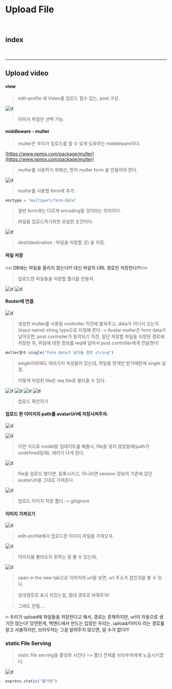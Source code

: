 # Upload File

<br>

## index






<br>



---






## Upload video

#### view

> edit-profile 에 Video를 업로드 할수 있는, post 구성.

![d](/Image/Express/v1.PNG)

> 이미지 파일만 선택 가능.


#### middleware - multer

> multer은 우리가 업로드를 할 수 있게 도와주는 middelware이다.

[https://www.npmjs.com/package/multer](https://www.npmjs.com/package/multer)


> multer를 사용하기 위해선, 먼저 multer form 을 만들어야 한다.

![d](/Image/Express/v2.PNG)

> multer를 사용할 form에 추가.
```js
enctype = "multipart/form-data"
```
> 일반 form과는 다르게 encoding될 것이라는 의미이다.

> 파일을 업로드하기위한 유일한 조건이다.

![d](/Image/Express/v5.PNG)

> dest(destination : 파일을 저장할 곳) 을 지정.



#### 파일 저장

🔥🔥 DB에는 파일을 올리지 않는다!!! 대신 파일의 URL 경로만 저장한다!!!🔥🔥

> 업로드한 파일들을 저장할 폴더를 만들자.

![d](/Image/Express/v3.PNG)
![d](/Image/Express/v4.PNG)

#### Router에 연결.

![d](/Image/Express/v6.PNG)

> 생성한 multer를 사용될 controller 직전에 붙혀주고, data가 어디서 오는지(input name) string type으로 지정해 준다 -> Avatar
> multer은 form data가 날아오면, post controller가 동작되기 직전, 일단 저장할 파일을 지정된 경로에 저장한 후, 파일에 대한 정보를 req에 담아서 post controller에게 전달한다!



```js
multer함수.single("form data가 날아올 경로 string")
```

> single이외에도 여러가지 속성들이 있는데, 파일을 한개만 받기때문에 single 설정.

> 이렇게 저장된 file은 req.file로 불러올 수 있다.

![d](/Image/Express/v7.PNG)
![d](/Image/Express/v8.PNG)
![d](/Image/Express/v9.PNG)
![d](/Image/Express/v10.PNG)

>  업로드 확인하기

#### 업로드 한 이미지의 path를 avatarUrl에 저장시켜주자.

![d](/Image/Express/v11.PNG)

![d](/Image/Express/v12.PNG)

> 이런 식으로 model을 업데이트를 해줄시, file을 넣지 않았을때(path가 undefined일때), 에러가 나게 된다.

![d](/Image/Express/v13.PNG)

> file을 업로드 했다면, 등록시키고, 아니라면 session 정보의 기존에 있던 avatarUrl을 그대로 가져온다.

![d](/Image/Express/v14.PNG)

> 업로드 이미지 저장 폴더 -> gitignore


#### 이미지 가져오기

![d](/Image/Express/v15.PNG)

> edit-profile에서 업로드한 이미지 파일을 가져오자.

![d](/Image/Express/v16.PNG)

> 이미지를 불러오지 못하는 걸 볼 수 있는데,

![d](/Image/Express/v17.PNG)

> open in the new tab으로 이미지의 url을 보면, url 주소가 겹친것을 볼 수 있다.

> 상대경로로 표시 되있는걸, 절대 경로로 바꿔주자!

> 그래도 안됨....

🔥 우리가 upload에 파일들을 저장한다고 해서, 경로는 존재하지만, url이 자동으로 생기진 않는다! 당연한게, 백엔드에서 만드는 입장인 우리는, upload/이미지 라는 경로를 알고 사용하지만, 브라우저는 그걸 알려주지 않으면, 알 수가 없다!!!

### static File Serving

> ststic file serving을 활성화 시킨다 => 폴더 전체를 브라우저에게 노출시키겠다.

![d](/Image/Express/v18.PNG)

```js
express.static("폴더명")
```

